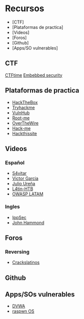 # Recursos

* [CTF]
* [Plataformas de practica]
* [Videos]
* [Foros]
* [Github]
* [Apps/SO vulnerables]

## CTF

[CTFtime](https://ctftime.org/)
[Embebbed security](https://microcorruption.com/login)

## Plataformas de practica

* [HackTheBox](https://www.hackthebox.eu/)
* [Tryhackme](https://tryhackme.com/)
* [VulnHub](https://www.vulnhub.com/)
* [Root-me](www.root-me.org)
* [OverTheWire](https://overthewire.org/wargames/)
* [Hack-me](https://hack.me/)
* [Hackthissite](https://www.hackthissite.org/)

## Videos

### Español

* [S4vitar](https://www.youtube.com/channel/UCNHWpNqiM8yOQcHXtsluD7Q)
* [Victor Garcia](https://www.youtube.com/c/takito1812/videos)
* [Julio Ureña](https://www.youtube.com/channel/UC2o1vzpUIvgf0VMJIMKZ_rQ)
* [L4tin-HTB](https://www.youtube.com/channel/UCnNuiL7pamGnII7m4OwM2lw)
* [OWASP LATAM](https://www.youtube.com/channel/UCEXEarSUAfgcll1uzxcNGUA)

### Ingles

* [IppSec](https://www.youtube.com/channel/UCa6eh7gCkpPo5XXUDfygQQA)
* [John Hammond](https://www.youtube.com/channel/UCVeW9qkBjo3zosnqUbG7CFw)

## Foros

### Reversing

* [Crackslatinos](https://groups.google.com/forum/#!forum/crackslatinos)

## Github

## Apps/SOs vulnerables

* [DVWA](https://dvwa.co.uk/)
* [raspwn OS](https://raspwn.org)